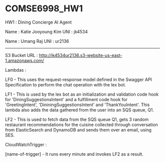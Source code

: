 # COMSE6998_HW1
HW1 : Dining Concierge AI Agent

Name : Katie Jooyoung Kim
UNI : jk4534

Name : Umang Raj
UNI : ur2136

--------------------------------------------------------------------------------------------------------------------------------------------------------------------

S3 Bucket URL : http://jk4534ur2136.s3-website-us-east-1.amazonaws.com/

Lambdas : 

LF0 - This uses the request-response model defined in the Swagger API Specification to perform the chat operation with the lex bot.

LF1 - This is used by the lex bot as an initialization and validation code hook for 'DiningSuggestionsIntent' and a fulfillment code hook for 'GreetingIntent', 'DininingSuggestionsIntent' and 'ThankYouIntent'. This lambda also adds the data gathered from the user into an SQS queue, Q1.

LF2 - This is used to fetch data from the SQS queue Q1, gets 3 random restaurant recommendations for the cuisine collected through conversation from ElasticSearch and DynamoDB and sends them over an email, using SES.

CloudWatchTrigger : 

[name-of-trigger] - It runs every minute and invokes LF2 as a result.
